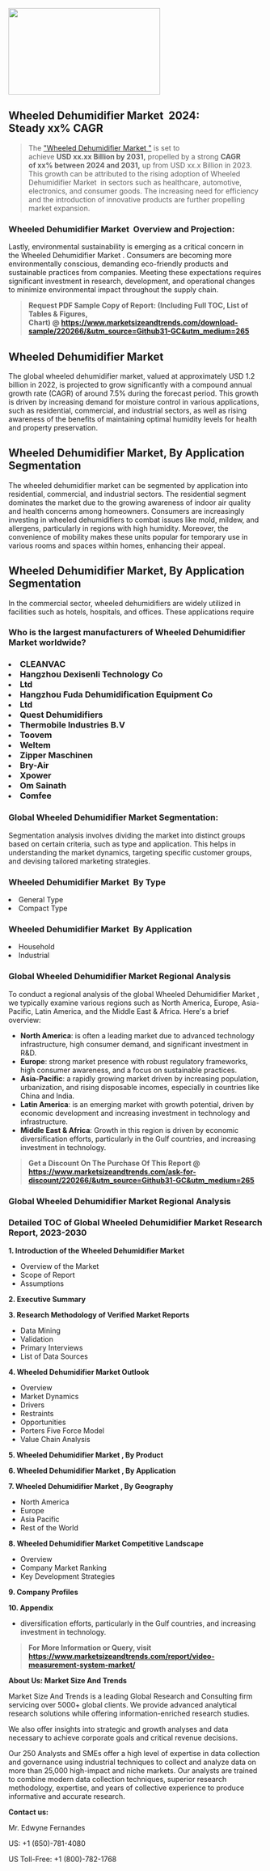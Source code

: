 <p><img class="alignnone size-medium wp-image-20088" src="https://ffe5etoiles.com/wp-content/uploads/2024/12/MST1-300x171.png" alt="" width="300" height="171" /></p><h2 id="ember46" class="ember-view reader-text-block__heading-2">Wheeled Dehumidifier Market &nbsp;2024: Steady&nbsp;xx% CAGR</h2><blockquote id="ember47" class="ember-view reader-text-block__blockquote">The&nbsp;<a class="app-aware-link " href="https://www.marketsizeandtrends.com/download-sample/220266/&utm_source=Github31-GC&utm_medium=265" target="_blank" data-test-app-aware-link="">"Wheeled Dehumidifier Market "</a>&nbsp;is set to achieve&nbsp;<strong>USD&nbsp;xx.xx&nbsp;Billion by 2031,</strong>&nbsp;propelled by a strong&nbsp;<strong>CAGR of&nbsp;xx% between 2024 and 2031,</strong>&nbsp;up from USD xx.x Billion in 2023. This growth can be attributed to the rising adoption of&nbsp;Wheeled Dehumidifier Market &nbsp;in sectors such as healthcare, automotive, electronics, and consumer goods. The increasing need for efficiency and the introduction of innovative products are further propelling market expansion.</blockquote><h3 id="ember48" class="ember-view reader-text-block__heading-3">Wheeled Dehumidifier Market &nbsp;Overview and Projection:</h3><p id="ember49" class="ember-view reader-text-block__paragraph">Lastly, environmental sustainability is emerging as a critical concern in the&nbsp;Wheeled Dehumidifier Market . Consumers are becoming more environmentally conscious, demanding eco-friendly products and sustainable practices from companies. Meeting these expectations requires significant investment in research, development, and operational changes to minimize environmental impact throughout the supply chain.</p><blockquote id="ember50" class="ember-view reader-text-block__blockquote"><strong>Request PDF Sample Copy of Report: (Including Full TOC, List of Tables &amp; Figures, Chart)&nbsp;@&nbsp;<strong><a href="https://www.marketsizeandtrends.com/download-sample/220266/&utm_source=Github31-GC&utm_medium=265" target="_blank">https://www.marketsizeandtrends.com/download-sample/220266/&utm_source=Github31-GC&utm_medium=265</a></strong></strong></blockquote><h3 class=""><h2>Wheeled Dehumidifier Market</h2><p>The global wheeled dehumidifier market, valued at approximately USD 1.2 billion in 2022, is projected to grow significantly with a compound annual growth rate (CAGR) of around 7.5% during the forecast period. This growth is driven by increasing demand for moisture control in various applications, such as residential, commercial, and industrial sectors, as well as rising awareness of the benefits of maintaining optimal humidity levels for health and property preservation.</p><h2>Wheeled Dehumidifier Market, By Application Segmentation</h2><p>The wheeled dehumidifier market can be segmented by application into residential, commercial, and industrial sectors. The residential segment dominates the market due to the growing awareness of indoor air quality and health concerns among homeowners. Consumers are increasingly investing in wheeled dehumidifiers to combat issues like mold, mildew, and allergens, particularly in regions with high humidity. Moreover, the convenience of mobility makes these units popular for temporary use in various rooms and spaces within homes, enhancing their appeal.</p><h2>Wheeled Dehumidifier Market, By Application Segmentation</h2><p>In the commercial sector, wheeled dehumidifiers are widely utilized in facilities such as hotels, hospitals, and offices. These applications require</h3><h3 id="" class="">Who is the largest manufacturers of&nbsp;Wheeled Dehumidifier Market worldwide?</h3><h3 class=""></Li><Li>CLEANVAC</Li><Li> Hangzhou Dexisenli Technology Co</Li><Li>Ltd</Li><Li> Hangzhou Fuda Dehumidification Equipment Co</Li><Li>Ltd</Li><Li> Quest Dehumidifiers</Li><Li> Thermobile Industries B.V</Li><Li> Toovem</Li><Li> Weltem</Li><Li> Zipper Maschinen</Li><Li> Bry-Air</Li><Li> Xpower</Li><Li> Om Sainath</Li><Li> Comfee</h3><h3 id="ember53" class="ember-view reader-text-block__heading-3">Global&nbsp;Wheeled Dehumidifier Market Segmentation:</h3><p id="ember54" class="ember-view reader-text-block__paragraph">Segmentation analysis involves dividing the market into distinct groups based on certain criteria, such as type and application. This helps in understanding the market dynamics, targeting specific customer groups, and devising tailored marketing strategies.</p><h3 id="" class="">Wheeled Dehumidifier Market &nbsp;By Type</h3><p></Li><Li>General Type</Li><Li> Compact Type</p><h3 id="" class="">Wheeled Dehumidifier Market &nbsp;By Application</h3><p class=""></Li><Li>Household</Li><Li> Industrial</p><h3 id="ember62" class="ember-view reader-text-block__heading-3">Global Wheeled Dehumidifier Market Regional Analysis</h3><p id="ember63" class="ember-view reader-text-block__paragraph">To conduct a regional analysis of the global Wheeled Dehumidifier Market , we typically examine various regions such as North America, Europe, Asia-Pacific, Latin America, and the Middle East &amp; Africa. Here's a brief overview:</p><ul><li><strong>North America</strong>: is often a leading market due to advanced technology infrastructure, high consumer demand, and significant investment in R&amp;D.</li><li><strong>Europe</strong>: strong market presence with robust regulatory frameworks, high consumer awareness, and a focus on sustainable practices.</li><li><strong>Asia-Pacific</strong>: a rapidly growing market driven by increasing population, urbanization, and rising disposable incomes, especially in countries like China and India.</li><li><strong>Latin America</strong>: is an emerging market with growth potential, driven by economic development and increasing investment in technology and infrastructure.</li><li><strong>Middle East &amp; Africa</strong>: Growth in this region is driven by economic diversification efforts, particularly in the Gulf countries, and increasing investment in technology.</li></ul><blockquote id="ember61" class="ember-view reader-text-block__blockquote"><strong>Get a Discount On The Purchase Of This Report @ <strong><a href="https://html-cleaner.com/" target="">https://www.marketsizeandtrends.com/ask-for-discount/220266/&utm_source=Github31-GC&utm_medium=265</a></strong></strong></blockquote><h3 id="ember62" class="ember-view reader-text-block__heading-3">Global Wheeled Dehumidifier Market Regional Analysis</h3><h3 id="" class="">Detailed TOC of Global Wheeled Dehumidifier Market Research Report, 2023-2030</h3><p id="" class=""><strong>1. Introduction of the Wheeled Dehumidifier Market </strong></p><ul><li>Overview of the Market</li><li>Scope of Report</li><li>Assumptions</li></ul><p id="" class=""><strong>2. Executive Summary</strong></p><p id="" class=""><strong>3. Research Methodology of Verified Market Reports</strong></p><ul><li>Data Mining</li><li>Validation</li><li>Primary Interviews</li><li>List of Data Sources</li></ul><p id="" class=""><strong>4. Wheeled Dehumidifier Market Outlook</strong></p><ul><li>Overview</li><li>Market Dynamics</li><li>Drivers</li><li>Restraints</li><li>Opportunities</li><li>Porters Five Force Model</li><li>Value Chain Analysis</li></ul><p id="" class=""><strong>5. Wheeled Dehumidifier Market , By Product</strong></p><p id="" class=""><strong>6. Wheeled Dehumidifier Market , By Application</strong></p><p id="" class=""><strong>7. Wheeled Dehumidifier Market , By Geography</strong></p><ul><li>North America</li><li>Europe</li><li>Asia Pacific</li><li>Rest of the World</li></ul><p id="" class=""><strong>8. Wheeled Dehumidifier Market Competitive Landscape</strong></p><ul><li>Overview</li><li>Company Market Ranking</li><li>Key Development Strategies</li></ul><p id="" class=""><strong>9. Company Profiles</strong></p><p id="" class=""><strong>10. Appendix</strong></p><ul><li>diversification efforts, particularly in the Gulf countries, and increasing investment in technology.</li></ul><blockquote id="ember65" class="ember-view reader-text-block__blockquote"><strong>For More Information or Query, visit <strong><strong><a href="https://html-cleaner.com/" target="">https://www.marketsizeandtrends.com/report/video-measurement-system-market/</a></strong></strong></strong></blockquote><p id="" class=""><strong>About Us: Market Size And Trends</strong></p><p id="" class="">Market Size And Trends is a leading Global Research and Consulting firm servicing over 5000+ global clients. We provide advanced analytical research solutions while offering information-enriched research studies.</p><p id="" class="">We also offer insights into strategic and growth analyses and data necessary to achieve corporate goals and critical revenue decisions.</p><p id="" class="">Our 250 Analysts and SMEs offer a high level of expertise in data collection and governance using industrial techniques to collect and analyze data on more than 25,000 high-impact and niche markets. Our analysts are trained to combine modern data collection techniques, superior research methodology, expertise, and years of collective experience to produce informative and accurate research.</p><p id="" class=""><strong>Contact us:</strong></p><p id="" class="">Mr. Edwyne Fernandes</p><p id="" class="">US: +1 (650)-781-4080</p><p id="" class="">US Toll-Free: +1 (800)-782-1768</p>
